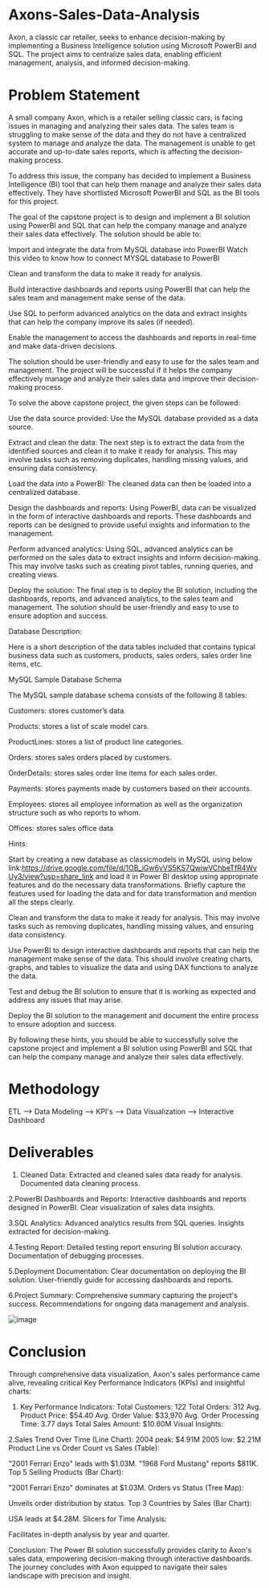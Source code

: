 # Axons-Sales-Data-Analysis
 Axon, a classic car retailer, seeks to enhance decision-making by implementing a Business Intelligence solution using Microsoft PowerBI and SQL. The project aims to centralize sales data, enabling efficient management, analysis, and informed decision-making.

# Problem Statement
A small company Axon, which is a retailer selling classic cars, is facing issues in managing and analyzing their sales data. The sales team is struggling to make sense of the data and they do not have a centralized system to manage and analyze the data. The management is unable to get accurate and up-to-date sales reports, which is affecting the decision-making process.

To address this issue, the company has decided to implement a Business Intelligence (BI) tool that can help them manage and analyze their sales data effectively. They have shortlisted Microsoft PowerBI and SQL as the BI tools for this project.

The goal of the capstone project is to design and implement a BI solution using PowerBI and SQL that can help the company manage and analyze their sales data effectively. The solution should be able to:

Import and integrate the data from MySQL database into PowerBI
Watch this video to know how to connect MYSQL database to PowerBI

Clean and transform the data to make it ready for analysis.

Build interactive dashboards and reports using PowerBI that can help the sales team and management make sense of the data.

Use SQL to perform advanced analytics on the data and extract insights that can help the company improve its sales (if needed).

Enable the management to access the dashboards and reports in real-time and make data-driven decisions.

The solution should be user-friendly and easy to use for the sales team and management. The project will be successful if it helps the company effectively manage and analyze their sales data and improve their decision-making process.


To solve the above capstone project, the given steps can be followed:

Use the data source provided: Use the MySQL database provided as a data source.

Extract and clean the data: The next step is to extract the data from the identified sources and clean it to make it ready for analysis. This may involve tasks such as removing duplicates, handling missing values, and ensuring data consistency.

Load the data into a PowerBI: The cleaned data can then be loaded into a centralized database.

Design the dashboards and reports: Using PowerBI, data can be visualized in the form of interactive dashboards and reports. These dashboards and reports can be designed to provide useful insights and information to the management.

Perform advanced analytics: Using SQL, advanced analytics can be performed on the sales data to extract insights and inform decision-making. This may involve tasks such as creating pivot tables, running queries, and creating views.

Deploy the solution: The final step is to deploy the BI solution, including the dashboards, reports, and advanced analytics, to the sales team and management. The solution should be user-friendly and easy to use to ensure adoption and success.


Database Description:

Here is a short description of the data tables included that contains typical business data such as customers, products, sales orders, sales order line items, etc.


MySQL Sample Database Schema

The MySQL sample database schema consists of the following 8 tables:

Customers: stores customer’s data.

Products: stores a list of scale model cars.

ProductLines: stores a list of product line categories.

Orders: stores sales orders placed by customers.

OrderDetails: stores sales order line items for each sales order.

Payments: stores payments made by customers based on their accounts.

Employees: stores all employee information as well as the organization structure such as who reports to whom.

Offices: stores sales office data


Hints:

Start by creating a new database as classicmodels in MySQL using below link:https://drive.google.com/file/d/1OB_iGw6vVS5KS7QwiwVChbeTfR4WvUy3/view?usp=share_link and load it in Power BI desktop using appropriate features and do the necessary data transformations. Briefly capture the features used for loading the data and for data transformation and mention all the steps clearly.

Clean and transform the data to make it ready for analysis. This may involve tasks such as removing duplicates, handling missing values, and ensuring data consistency.

Use PowerBI to design interactive dashboards and reports that can help the management make sense of the data. This should involve creating charts, graphs, and tables to visualize the data and using DAX functions to analyze the data.

Test and debug the BI solution to ensure that it is working as expected and address any issues that may arise.

Deploy the BI solution to the management and document the entire process to ensure adoption and success.

By following these hints, you should be able to successfully solve the capstone project and implement a BI solution using PowerBI and SQL that can help the company manage and analyze their sales data effectively.

# Methodology 
ETL --> Data Modeling --> KPI's --> Data Visualization --> Interactive Dashboard

# Deliverables
1. Cleaned Data:
Extracted and cleaned sales data ready for analysis.
Documented data cleaning process.

2.PowerBI Dashboards and Reports:
Interactive dashboards and reports designed in PowerBI.
Clear visualization of sales data insights.

3.SQL Analytics:
Advanced analytics results from SQL queries.
Insights extracted for decision-making.

4.Testing Report:
Detailed testing report ensuring BI solution accuracy.
Documentation of debugging processes.

5.Deployment Documentation:
Clear documentation on deploying the BI solution.
User-friendly guide for accessing dashboards and reports.

6.Project Summary:
Comprehensive summary capturing the project's success.
Recommendations for ongoing data management and analysis.

![image](https://github.com/nipunraj8/Axons-Sales-Data-Analysis/assets/121822594/51dced5f-811f-4039-981f-b6292bb5bc46)


# Conclusion
Through comprehensive data visualization, Axon's sales performance came alive, revealing critical Key Performance Indicators (KPIs) and insightful charts:

1. Key Performance Indicators:
Total Customers: 122
Total Orders: 312
Avg. Product Price: $54.40
Avg. Order Value: $33,970
Avg. Order Processing Time: 3.77 days
Total Sales Amount: $10.60M
Visual Insights:

2.Sales Trend Over Time (Line Chart):
2004 peak: $4.91M
2005 low: $2.21M
Product Line vs Order Count vs Sales (Table):

"2001 Ferrari Enzo" leads with $1.03M.
"1968 Ford Mustang" reports $811K.
Top 5 Selling Products (Bar Chart):

"2001 Ferrari Enzo" dominates at $1.03M.
Orders vs Status (Tree Map):

Unveils order distribution by status.
Top 3 Countries by Sales (Bar Chart):

USA leads at $4.28M.
Slicers for Time Analysis:

Facilitates in-depth analysis by year and quarter.

Conclusion:
The Power BI solution successfully provides clarity to Axon's sales data, empowering decision-making through interactive dashboards. The journey concludes with Axon equipped to navigate their sales landscape with precision and insight.
